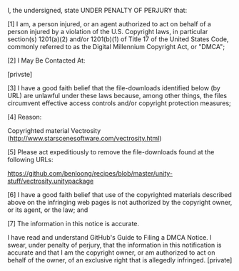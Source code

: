 I, the undersigned, state UNDER PENALTY OF PERJURY that:

[1] I am, a person injured, or an agent authorized to act on behalf of a person injured by a violation of the U.S. Copyright laws, in particular section(s) 1201(a)(2) and/or 1201(b)(1) of Title 17 of the United States Code, commonly referred to as the Digital Millennium Copyright Act, or "DMCA";

[2] I May Be Contacted At:

[privste]

[3] I have a good faith belief that the file-downloads identified below (by URL) are unlawful under these laws because, among other things, the files circumvent effective access controls and/or copyright protection measures;

[4] Reason:

Copyrighted material Vectrosity (http://www.starscenesoftware.com/vectrosity.html)

[5] Please act expeditiously to remove the file-downloads found at the following URLs:

https://github.com/benloong/recipes/blob/master/unity-stuff/vectrosity.unitypackage

[6] I have a good faith belief that use of the copyrighted materials described above on the infringing web pages is not authorized by the copyright owner, or its agent, or the law; and

[7] The information in this notice is accurate.

I have read and understand GitHub's Guide to Filing a DMCA Notice. I swear, under penalty of perjury, that the information in this notification is accurate and that I am the copyright owner, or am authorized to act on behalf of the owner, of an exclusive right that is allegedly infringed.
[private]
